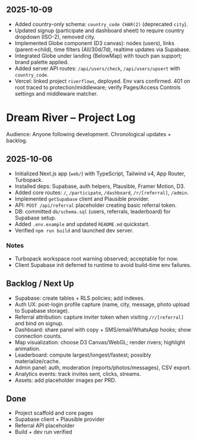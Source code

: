 ## 2025-10-09

- Added country-only schema: `country_code CHAR(2)` (deprecated `city`).
- Updated signup (participate and dashboard sheet) to require country dropdown (ISO-2), removed city.
- Implemented Globe component (D3 canvas): nodes (users), links (parent→child), time filters (All/30d/7d), realtime updates via Supabase.
- Integrated Globe under landing (BelowMap) with touch pan support; brand palette applied.
- Added server API routes: `/api/users/check`, `/api/users/upsert` with `country_code`.
- Vercel: linked project `riverflows`, deployed. Env vars confirmed. 401 on root traced to protection/middleware; verify Pages/Access Controls settings and middleware matcher.

# Dream River – Project Log

Audience: Anyone following development. Chronological updates + backlog.

## 2025-10-06
- Initialized Next.js app (`web/`) with TypeScript, Tailwind v4, App Router, Turbopack.
- Installed deps: Supabase, auth helpers, Plausible, Framer Motion, D3.
- Added core routes: `/`, `/participate`, `/dashboard`, `/r/[referral]`, `/admin`.
- Implemented `getSupabase` client and Plausible provider.
- API: `POST /api/referral` placeholder creating basic referral token.
- DB: committed `db/schema.sql` (users, referrals, leaderboard) for Supabase setup.
- Added `.env.example` and updated `README.md` quickstart.
- Verified `npm run build` and launched dev server.

### Notes
- Turbopack workspace root warning observed; acceptable for now.
- Client Supabase init deferred to runtime to avoid build-time env failures.

## Backlog / Next Up
- Supabase: create tables + RLS policies; add indexes.
- Auth UX: post-login profile capture (name, city, message, photo upload to Supabase storage).
- Referral attribution: capture inviter token when visiting `/r/[referral]` and bind on signup.
- Dashboard: share panel with copy + SMS/email/WhatsApp hooks; show connection counts.
- Map visualization: choose D3 Canvas/WebGL; render rivers; highlight animation.
- Leaderboard: compute largest/longest/fastest; possibly materialize/cache.
- Admin panel: auth, moderation (reports/photos/messages), CSV export.
- Analytics events: track invites sent, clicks, streams.
- Assets: add placeholder images per PRD.

## Done
- Project scaffold and core pages
- Supabase client + Plausible provider
- Referral API placeholder
- Build + dev run verified
